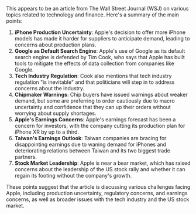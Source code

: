 This appears to be an article from The Wall Street Journal (WSJ) on various topics related to technology and finance. Here's a summary of the main points:

1. **iPhone Production Uncertainty**: Apple's decision to offer more iPhone models has made it harder for suppliers to anticipate demand, leading to concerns about production plans.
2. **Google as Default Search Engine**: Apple's use of Google as its default search engine is defended by Tim Cook, who says that Apple has built tools to mitigate the effects of data collection from companies like Google.
3. **Tech Industry Regulation**: Cook also mentions that tech industry regulation "is inevitable" and that politicians will step in to address concerns about the industry.
4. **Chipmaker Warnings**: Chip buyers have issued warnings about weaker demand, but some are preferring to order cautiously due to macro uncertainty and confidence that they can up their orders without worrying about supply shortages.
5. **Apple's Earnings Concerns**: Apple's earnings forecast has been a concern for investors, with the company cutting its production plan for iPhone XR by up to a third.
6. **Taiwan's Earnings Outlook**: Taiwan companies are bracing for disappointing earnings due to waning demand for iPhones and deteriorating relations between Taiwan and its two biggest trade partners.
7. **Stock Market Leadership**: Apple is near a bear market, which has raised concerns about the leadership of the US stock rally and whether it can regain its footing without the company's growth.

These points suggest that the article is discussing various challenges facing Apple, including production uncertainty, regulatory concerns, and earnings concerns, as well as broader issues with the tech industry and the US stock market.